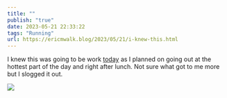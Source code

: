 ```yaml
---
title: ""
publish: "true"
date: 2023-05-21 22:33:22
tags: "Running"
url: https://ericmwalk.blog/2023/05/21/i-knew-this.html
---
```


I knew this was going to be work [today](http://www.strava.com/activities/9115974226) as I planned on going out at the hottest part of the day and right after lunch. Not sure what got to me more but I slogged it out.

![](https://ericmwalk.blog/uploads/2023/9c50d3d1db.jpg)